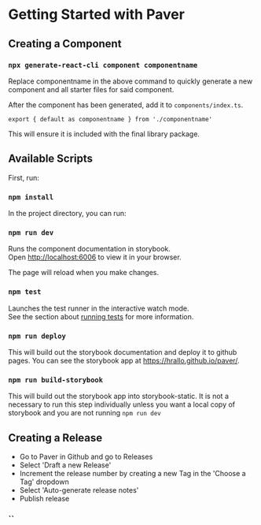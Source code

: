 # Getting Started with Paver

## Creating a Component

### `npx generate-react-cli component componentname`

Replace componentname in the above command to quickly generate a new component
and all starter files for said component.

After the component has been generated, add it to `components/index.ts`.

`export { default as componentname } from './componentname'`

This will ensure it is included with the final library package.

## Available Scripts

First, run:

### `npm install`

In the project directory, you can run:

### `npm run dev`

Runs the component documentation in storybook.\
Open [http://localhost:6006](http://localhost:6006) to view it in your browser.

The page will reload when you make changes.

### `npm test`

Launches the test runner in the interactive watch mode.\
See the section about [running tests](https://facebook.github.io/create-react-app/docs/running-tests)
for more information.

### `npm run deploy`

This will build out the storybook documentation and deploy it to github pages.
You can see the storybook app at https://hrallo.github.io/paver/.

### `npm run build-storybook`

This will build out the storybook app into storybook-static. It is not a
necessary to run this step individually unless you want a local copy of
storybook and you are not running `npm run dev `

## Creating a Release

- Go to Paver in Github and go to Releases
- Select 'Draft a new Release'
- Increment the release number by creating a new Tag in the 'Choose a Tag'
  dropdown
- Select 'Auto-generate release notes'
- Publish release

### ``
